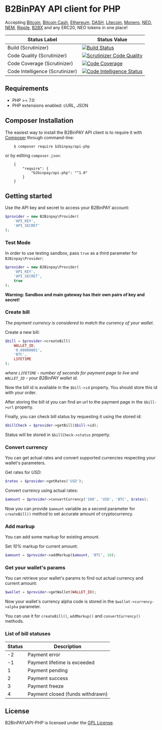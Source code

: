 # B2BinPAY API client for PHP

Accepting [Bitcoin](https://bitcoin.org/), [Bitcoin Cash](https://www.bitcoincash.org/), [Ethereum](https://www.ethereum.org/), [DASH](https://www.dash.org/), [Litecoin](https://litecoin.org/), [Monero](https://getmonero.org/), [NEO](https://neo.org), [NEM](https://nem.io/), [Ripple](https://ripple.com/), [B2BX](https://b2bx.org/) and any ERC20, NEO tokens in one place!

Status Label  | Status Value
--------------|-------------
Build (Scrutinizer) | [![Build Status](https://scrutinizer-ci.com/g/b2binpay/api-php/badges/build.png?b=master)](https://scrutinizer-ci.com/g/b2binpay/api-php/build-status/master)
Code Quality (Scrutinizer) | [![Scrutinizer Code Quality](https://scrutinizer-ci.com/g/b2binpay/api-php/badges/quality-score.png?b=master)](https://scrutinizer-ci.com/g/b2binpay/api-php/?branch=master)
Code Coverage (Scrutinizer) | [![Code Coverage](https://scrutinizer-ci.com/g/b2binpay/api-php/badges/coverage.png?b=master)](https://scrutinizer-ci.com/g/b2binpay/api-php/?branch=master)
Code Intelligence (Scrutinizer) | [![Code Intelligence Status](https://scrutinizer-ci.com/g/b2binpay/api-php/badges/code-intelligence.svg?b=master)](https://scrutinizer-ci.com/code-intelligence)

## Requirements

+ PHP >= 7.0
+ PHP extensions enabled: cURL, JSON

## Composer Installation

The easiest way to install the B2BinPAY API client is to require it with [Composer](http://getcomposer.org/doc/00-intro.md) through command-line:
```
    $ composer require b2binpay/api-php
```
or by editing `composer.json`:
```
    {
        "require": {
            "b2binpay/api-php": "^1.0"
        }
    }
```

## Getting started

Use the API key and secret to access your B2BinPAY account:

```php
$provider = new B2Binpay\Provider(
    'API_KEY',
    'API_SECRET'
);
``` 

### Test Mode

In order to use testing sandbox, pass `true` as a third parameter for `B2Binpay\Provider`:

```php
$provider = new B2Binpay\Provider(
    'API_KEY',
    'API_SECRET',
    true
);
``` 

**Warning: Sandbox and main gateway has their own pairs of key and secret!**

### Create bill

_The payment currency is considered to match the currency of your wallet_.

Create a new bill:

```php
$bill = $provider->createBill(
    WALLET_ID,
    '0.00000001',
    'BTC',
    LIFETIME
);
```
_where `LIFETIME` - number of seconds for payment page to live and `WALLET_ID` - your B2BinPAY wallet id._

Now the bill id is available in the `$bill->id` property. You should store this id with your order.

After storing the bill id you can find an url to the payment page in the `$bill->url` property.  

Finally, you can check bill status by requesting it using the stored id:

```php
$billCheck = $provider->getBill($bill->id);
```

Status will be stored in `$billCheck->status` property.

### Convert currency

You can get actual rates and convert supported currencies respecting your wallet's parameters.

Get rates for _USD_:

```php
$rates = $provider->getRates('USD');
```

Convert currency using actual rates:

```php
$amount = $provider->convertCurrency('100', 'USD', 'BTC', $rates);
```

Now you can provide `$amount` variable as a second parameter for `createBill()` method to set accurate amount of cryptocurrency.

### Add markup

You can add some markup for existing amount.

Set _10%_ markup for current amount:

```php
$amount = $provider->addMarkup($amount, 'BTC', 10);
```

### Get your wallet's params

You can retrieve your wallet's params to find out actual currency and current amount:

```php
$wallet = $provider->getWallet(WALLET_ID);
```

Now your wallet's currency alpha code is stored in the `$wallet->currency->alpha` parameter.

You can use it for `createBill()`, `addMarkup()` and `convertCurrency()` methods.

### List of bill statuses

| Status | Description |
| --- | --- |
| -2 | Payment error |
| -1 | Payment lifetime is exceeded |
| 1 | Payment pending |
| 2 | Payment success |
| 3 | Payment freeze |
| 4 | Payment closed (funds withdrawn) |

## License
   
B2BinPAY\API-PHP is licensed under the [GPL License](https://github.com/b2binpay/api-php/blob/master/LICENSE).
